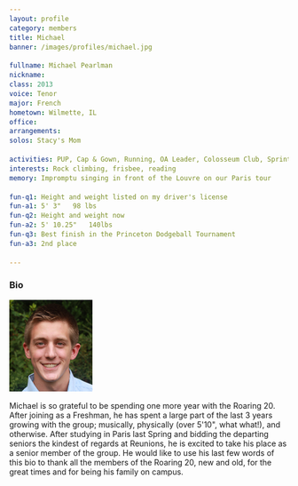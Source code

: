```yaml
---
layout: profile
category: members
title: Michael
banner: /images/profiles/michael.jpg

fullname: Michael Pearlman
nickname: 
class: 2013
voice: Tenor
major: French
hometown: Wilmette, IL
office:
arrangements: 
solos: Stacy's Mom

activities: PUP, Cap & Gown, Running, OA Leader, Colosseum Club, Sprint Football
interests: Rock climbing, frisbee, reading
memory: Impromptu singing in front of the Louvre on our Paris tour

fun-q1: Height and weight listed on my driver's license
fun-a1: 5' 3"   98 lbs
fun-q2: Height and weight now
fun-a2: 5' 10.25"   140lbs
fun-q3: Best finish in the Princeton Dodgeball Tournament
fun-a3: 2nd place

---
```


### Bio

![Michael](/images/members/current/michael.jpg)

Michael is so grateful to be spending one more year with the Roaring 20.  After joining as a Freshman, he has spent a large part of the last 3 years growing with the group; musically, physically (over 5'10", what what!), and otherwise.  After studying in Paris last Spring and bidding the departing seniors the kindest of regards at Reunions, he is excited to take his place as a senior member of the group.  He would like to use his last few words of this bio to thank all the members of the Roaring 20, new and old, for the great times and for being his family on campus.
